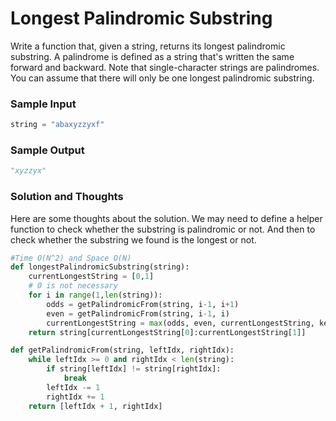 
# Longest Palindromic Substring

Write a function that, given a string, returns its longest palindromic
substring. 
A palindrome is defined as a string that's written the same forward
and backward. Note that single-character strings are palindromes. You can
assume that there will only be one longest palindromic substring.

### Sample Input

```python
string = "abaxyzzyxf"
```
### Sample Output
```python
"xyzzyx"
```
### Solution and Thoughts
Here are some thoughts about the solution. We may need to define a
helper function to check whether the substring is palindromic or not.
And then to check whether the substring we found is the longest or not.

```python
#Time O(N^2) and Space O(N)
def longestPalindromicSubstring(string):
    currentLongestString = [0,1]
    # 0 is not necessary
	for i in range(1,len(string)):
		odds = getPalindromicFrom(string, i-1, i+1)
		even = getPalindromicFrom(string, i-1, i)
		currentLongestString = max(odds, even, currentLongestString, key = lambda x: x[1] - x[0])
	return string[currentLongestString[0]:currentLongestString[1]]

def getPalindromicFrom(string, leftIdx, rightIdx):
	while leftIdx >= 0 and rightIdx < len(string):
		if string[leftIdx] != string[rightIdx]:
			break
		leftIdx -= 1
		rightIdx += 1
	return [leftIdx + 1, rightIdx]
```